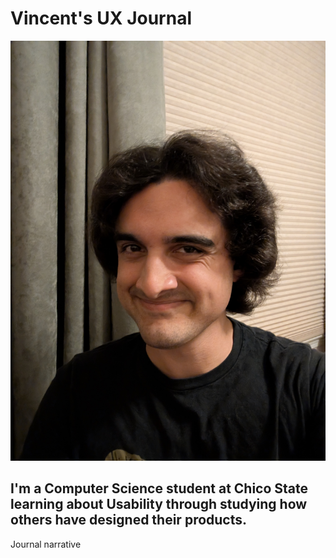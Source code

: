 # Vincent's UX Journal

![picture of myself](/journal/PXL_20250729_043316968.MP.jpg)

## I'm a Computer Science student at Chico State learning about Usability through studying how others have designed their products.

Journal narrative

